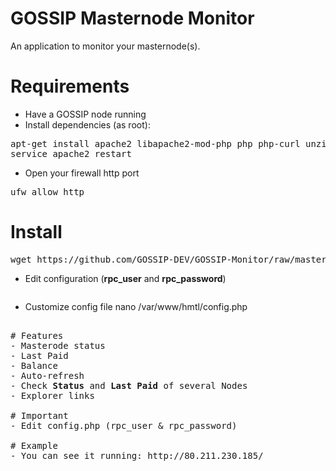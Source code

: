 # GOSSIP Masternode Monitor

An application to monitor your masternode(s).

# Requirements

- Have a GOSSIP node running
- Install dependencies (as root):
<pre>
apt-get install apache2 libapache2-mod-php php php-curl unzip
service apache2 restart
</pre>
- Open your firewall http port
<pre>
ufw allow http
</pre>

# Install

<pre>
wget https://github.com/GOSSIP-DEV/GOSSIP-Monitor/raw/master/install.sh && bash install.sh
</pre>
- Edit configuration (<b>rpc_user</b> and <b>rpc_password</b>)
<pre>
</pre>
- Customize config file
nano /var/www/hmtl/config.php
<pre>

# Features
- Masterode status
- Last Paid
- Balance
- Auto-refresh
- Check <b>Status</b> and <b>Last Paid</b> of several Nodes
- Explorer links

# Important
- Edit config.php (rpc_user & rpc_password)

# Example
- You can see it running: http://80.211.230.185/
